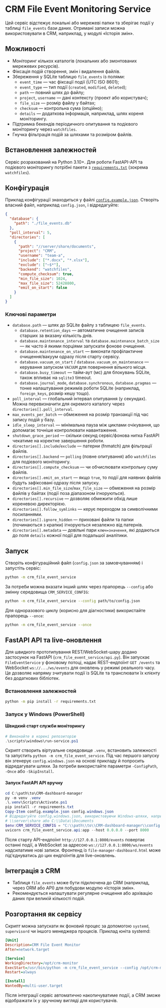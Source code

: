 # CRM File Event Monitoring Service

Цей сервіс відстежує локальні або мережеві папки та зберігає події у таблиці `file_events` бази даних. Отримані записи можна використовувати в CRM, наприклад, у модулі «Історія змін».

## Можливості

- Моніторинг кількох каталогів (локальних або змонтованих мережевих ресурсів).
- Фіксація подій створення, змін і видалення файлів.
- Збереження у SQLite таблицю `file_events` із полями:
  - `event_time` — час фіксації події (UTC ISO 8601);
  - `event_type` — тип події (`created`, `modified`, `deleted`);
  - `path` — повний шлях до файлу;
  - `project`, `username` — дані контексту (проект або користувач);
  - `file_size` — розмір файлу у байтах;
  - `checksum` — контрольна сума (опційно);
  - `details` — додаткова інформація, наприклад, шлях кореня моніторингу.
- Підтримка бекендів періодичного опитування та подієвого моніторингу через `watchfiles`.
- Гнучка фільтрація подій за шляхами та розміром файлів.

## Встановлення залежностей

Сервіс розрахований на Python 3.10+. Для роботи FastAPI-API та подієвого моніторингу
потрібні пакети з [`requirements.txt`](requirements.txt) (зокрема `watchfiles`).

## Конфігурація

Приклад конфігурації знаходиться у файлі [`config.example.json`](config.example.json). Створіть власний файл, наприклад `config.json`, і відредагуйте:

```json
{
  "database": {
    "path": "./file_events.db"
  },
  "poll_interval": 5,
  "directories": [
    {
      "path": "//server/share/documents",
      "project": "CRM",
      "username": "team-a",
      "include": ["*.docx", "*.xlsx"],
      "exclude": ["~$*"],
      "backend": "watchfiles",
      "compute_checksum": true,
      "min_file_size": 1024,
      "max_file_size": 52428800,
      "emit_on_start": false
    }
  ]
}
```

### Ключові параметри

- `database.path` — шлях до SQLite файлу з таблицею `file_events`.
  - `database.retention_days` — автоматичне очищення записів старших за вказану кількість днів.
  - `database.maintenance_interval` та `database.maintenance_batch_size` — як часто й якими порціями запускати фонове очищення.
  - `database.maintenance_on_start` — виконати профілактичне очищення/вакуум одразу після старту сервісу.
  - `database.vacuum_on_start` / `database.vacuum_on_maintenance` — керування запуском `VACUUM` для повернення вільного місця.
  - `database.busy_timeout` — тайм-аут (мс) для блокувань SQLite, також впливає на `sqlite3` timeout.
  - `database.journal_mode`, `database.synchronous`, `database.pragmas` — тонке налаштування режимів роботи SQLite (наприклад, `foreign_keys`, розмір кешу тощо).
- `poll_interval` — глобальний інтервал опитування (у секундах). Можна перевизначити для окремого каталогу через `directories[].poll_interval`.
- `max_events_per_batch` — обмеження на розмір транзакції під час запису подій у базу.
- `idle_sleep_interval` — мінімальна пауза між циклами очікування, що допомагає точніше контролювати навантаження.
- `shutdown_grace_period` — скільки секунд сервіс/фонова нитка FastAPI чекатиме на коректне завершення роботи.
- `directories[].include`/`exclude` — патерни (fnmatch) для фільтрації файлів.
- `directories[].backend` — `polling` (повне опитування) або `watchfiles` для подієвого моніторингу.
- `directories[].compute_checksum` — чи обчислювати контрольну суму файлів.
- `directories[].emit_on_start` — якщо `true`, то події для наявних файлів будуть зафіксовані одразу після запуску.
- `directories[].min_file_size`/`max_file_size` — обмеження на розмір файлів у байтах (події поза діапазоном ігноруються).
- `directories[].recursive` — дозволяє обмежити обхід лише кореневою директорією.
- `directories[].follow_symlinks` — керує переходом за символічними посиланнями.
- `directories[].ignore_hidden` — приховані файли та папки (починаються з крапки) ігноруються незалежно від патернів.
- `directories[].metadata` — довільні пари `ключ=значення`, які додаються до поля `details` кожної події для подальшої аналітики.

## Запуск

Створіть конфігураційний файл (`config.json` за замовчуванням) і запустіть сервіс:

```bash
python -m crm_file_event_service
```

За потреби можна вказати інший шлях через прапорець `--config` або змінну
середовища `CRM_SERVICE_CONFIG`:

```bash
python -m crm_file_event_service --config path/to/config.json
```

Для одноразового циклу (корисно для діагностики) використайте прапорець `--once`:

```bash
python -m crm_file_event_service --once
```

## FastAPI API та live-оновлення

Для швидкого прототипування REST/WebSocket-шару додано застосунок на FastAPI
(`crm_file_event_service/api.py`). Він запускає `FileEventService` у фоновому
потоці, надає REST-ендпоїнт `GET /events` та WebSocket `ws://.../ws/events` для
оновлень у режимі реального часу. Це дозволяє напряму зчитувати події із
SQLite та транслювати їх клієнту без додаткових бібліотек.

### Встановлення залежностей

```bash
python -m pip install -r requirements.txt
```

### Запуск у Windows (PowerShell)

#### Швидкий старт служби моніторингу

```powershell
# Виконайте в корені репозиторію
.\scripts\windows\run-service.ps1
```

Скрипт створить віртуальне середовище `.venv`, встановить залежності та
запустить `python -m crm_file_event_service`. Під час першого запуску він
згенерує `config.windows.json` на основі прикладу й попросить відредагувати
шляхи. За потреби використайте параметри `-ConfigPath`, `-Once` або
`-SkipInstall`.

#### Запуск FastAPI API вручну

```powershell
cd C:\path\to\CRM-dashboard-manager
py -m venv .venv
.\.venv\Scripts\Activate.ps1
pip install -r requirements.txt
Copy-Item config.example.json config.windows.json
# Відредагуйте config.windows.json, використовуючи Windows-шляхи, наприклад
# \\server\share або C:\\Data\\Documents
$env:CRM_SERVICE_CONFIG = "C:\\path\\to\\CRM-dashboard-manager\\config.windows.json"
uvicorn crm_file_event_service.api:app --host 0.0.0.0 --port 8000
```

Після старту API-ендпоїнт `http://127.0.0.1:8000/events` повертає останні
події, а WebSocket за адресою `ws://127.0.0.1:8000/ws/events` надсилатиме нові
записи. Фронтенд із `file-manager-dashboard.html` може під'єднуватись до цих
ендпоїнтів для live-оновлень.

## Інтеграція з CRM

- Таблиця `file_events` може бути підключена до CRM (наприклад, через ORM або API) для побудови модулю «Історія змін».
- Рекомендується налаштувати регулярне очищення або архівацію даних при великій кількості подій.

## Розгортання як сервісу

Скрипт можна запускати як фоновий процес за допомогою `systemd`, `supervisord` чи іншого менеджера процесів. Приклад юніта systemd:

```ini
[Unit]
Description=CRM File Event Monitor
After=network.target

[Service]
WorkingDirectory=/opt/crm-monitor
ExecStart=/usr/bin/python -m crm_file_event_service --config /opt/crm-monitor/config.json
Restart=always

[Install]
WantedBy=multi-user.target
```

Після інтеграції сервіс автоматично накопичуватиме події, а CRM зможе відображати їх у зручному вигляді для користувачів.

